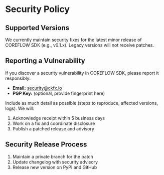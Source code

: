 # Security Policy

## Supported Versions
We currently maintain security fixes for the latest minor release of COREFLOW SDK (e.g., v0.1.x). Legacy versions will not receive patches.

## Reporting a Vulnerability
If you discover a security vulnerability in COREFLOW SDK, please report it responsibly:

- **Email:** security@ckfx.io 
- **PGP Key:** (optional, provide fingerprint here)

Include as much detail as possible (steps to reproduce, affected versions, logs). We will:

1. Acknowledge receipt within 5 business days  
2. Work on a fix and coordinate disclosure  
3. Publish a patched release and advisory  

## Security Release Process
1. Maintain a private branch for the patch  
2. Update changelog with security advisory  
3. Release new version on PyPI and GitHub
